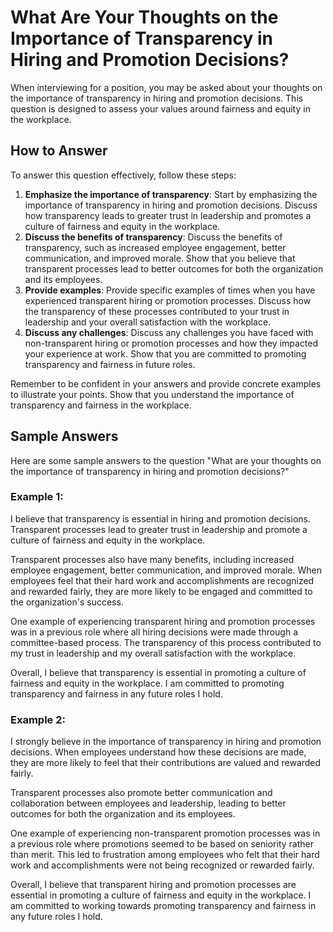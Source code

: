 What Are Your Thoughts on the Importance of Transparency in Hiring and Promotion Decisions?
================================================================================================================

When interviewing for a position, you may be asked about your thoughts on the importance of transparency in hiring and promotion decisions. This question is designed to assess your values around fairness and equity in the workplace.

How to Answer
-------------

To answer this question effectively, follow these steps:

1. **Emphasize the importance of transparency**: Start by emphasizing the importance of transparency in hiring and promotion decisions. Discuss how transparency leads to greater trust in leadership and promotes a culture of fairness and equity in the workplace.
2. **Discuss the benefits of transparency**: Discuss the benefits of transparency, such as increased employee engagement, better communication, and improved morale. Show that you believe that transparent processes lead to better outcomes for both the organization and its employees.
3. **Provide examples**: Provide specific examples of times when you have experienced transparent hiring or promotion processes. Discuss how the transparency of these processes contributed to your trust in leadership and your overall satisfaction with the workplace.
4. **Discuss any challenges**: Discuss any challenges you have faced with non-transparent hiring or promotion processes and how they impacted your experience at work. Show that you are committed to promoting transparency and fairness in future roles.

Remember to be confident in your answers and provide concrete examples to illustrate your points. Show that you understand the importance of transparency and fairness in the workplace.

Sample Answers
--------------

Here are some sample answers to the question "What are your thoughts on the importance of transparency in hiring and promotion decisions?"

### Example 1:

I believe that transparency is essential in hiring and promotion decisions. Transparent processes lead to greater trust in leadership and promote a culture of fairness and equity in the workplace.

Transparent processes also have many benefits, including increased employee engagement, better communication, and improved morale. When employees feel that their hard work and accomplishments are recognized and rewarded fairly, they are more likely to be engaged and committed to the organization's success.

One example of experiencing transparent hiring and promotion processes was in a previous role where all hiring decisions were made through a committee-based process. The transparency of this process contributed to my trust in leadership and my overall satisfaction with the workplace.

Overall, I believe that transparency is essential in promoting a culture of fairness and equity in the workplace. I am committed to promoting transparency and fairness in any future roles I hold.

### Example 2:

I strongly believe in the importance of transparency in hiring and promotion decisions. When employees understand how these decisions are made, they are more likely to feel that their contributions are valued and rewarded fairly.

Transparent processes also promote better communication and collaboration between employees and leadership, leading to better outcomes for both the organization and its employees.

One example of experiencing non-transparent promotion processes was in a previous role where promotions seemed to be based on seniority rather than merit. This led to frustration among employees who felt that their hard work and accomplishments were not being recognized or rewarded fairly.

Overall, I believe that transparent hiring and promotion processes are essential in promoting a culture of fairness and equity in the workplace. I am committed to working towards promoting transparency and fairness in any future roles I hold.
